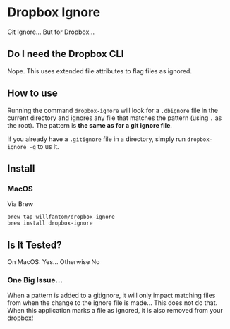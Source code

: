 # Dropbox Ignore 

Git Ignore... But for Dropbox...

## Do I need the Dropbox CLI

Nope. This uses extended file attributes to flag files as ignored.

## How to use

Running the command `dropbox-ignore` will look for a `.dbignore` file in the current directory and ignores any file that matches the pattern (using `.` as the root). The pattern is **the same as for a git ignore file**.

If you already have a `.gitignore` file in a directory, simply run `dropbox-ignore -g` to us it.

## Install

### MacOS

Via Brew

```
brew tap willfantom/dropbox-ignore
brew install dropbox-ignore
```

## Is It Tested?

On MacOS: Yes... Otherwise No

### One Big Issue...

When a pattern is added to a gitignore, it will only impact matching files from when the change to the ignore file is made... This does not do that. When this application marks a file as ignored, it is also removed from your dropbox!